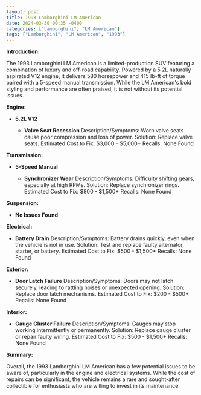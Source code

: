 ```yaml
---
layout: post
title: 1993 Lamborghini LM American
date: 2024-03-30 00:35 -0400
categories: ["Lamborghini", "LM American"]
tags: ["Lamborghini", "LM American", "1993"]
---
```

**Introduction:**

The 1993 Lamborghini LM American is a limited-production SUV featuring a combination of luxury and off-road capability. Powered by a 5.2L naturally aspirated V12 engine, it delivers 580 horsepower and 415 lb-ft of torque paired with a 5-speed manual transmission. While the LM American's bold styling and performance are often praised, it is not without its potential issues.

**Engine:**

* **5.2L V12**

    * **Valve Seat Recession**
    Description/Symptoms: Worn valve seats cause poor compression and loss of power.
    Solution: Replace valve seats.
    Estimated Cost to Fix: $3,000 - $5,000+
    Recalls: None Found

**Transmission:**

* **5-Speed Manual**

    * **Synchronizer Wear**
    Description/Symptoms: Difficulty shifting gears, especially at high RPMs.
    Solution: Replace synchronizer rings.
    Estimated Cost to Fix: $800 - $1,500+
    Recalls: None Found

**Suspension:**

* **No Issues Found**

**Electrical:**

* **Battery Drain**
    Description/Symptoms: Battery drains quickly, even when the vehicle is not in use.
    Solution: Test and replace faulty alternator, starter, or battery.
    Estimated Cost to Fix: $500 - $1,500+
    Recalls: None Found

**Exterior:**

* **Door Latch Failure**
    Description/Symptoms: Doors may not latch securely, leading to rattling noises or unexpected opening.
    Solution: Replace door latch mechanisms.
    Estimated Cost to Fix: $200 - $500+
    Recalls: None Found

**Interior:**

* **Gauge Cluster Failure**
    Description/Symptoms: Gauges may stop working intermittently or permanently.
    Solution: Replace gauge cluster or repair faulty wiring.
    Estimated Cost to Fix: $500 - $1,500+
    Recalls: None Found

**Summary:**

Overall, the 1993 Lamborghini LM American has a few potential issues to be aware of, particularly in the engine and electrical systems. While the cost of repairs can be significant, the vehicle remains a rare and sought-after collectible for enthusiasts who are willing to invest in its maintenance.
